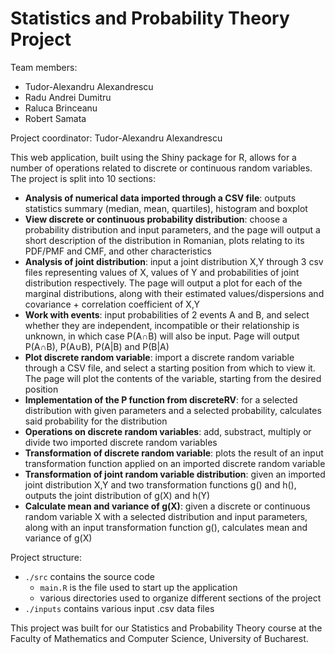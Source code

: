 # Statistics and Probability Theory Project

Team members: 
  * Tudor-Alexandru Alexandrescu
  * Radu Andrei Dumitru
  * Raluca Brinceanu
  * Robert Samata

Project coordinator: Tudor-Alexandru Alexandrescu

This web application, built using the Shiny package for R, allows for a number of operations related to discrete or continuous random variables.
The project is split into 10 sections:
 * **Analysis of numerical data imported through a CSV file**: outputs statistics summary (median, mean, quartiles), histogram and boxplot
 * **View discrete or continuous probability distribution**: choose a probability distribution and input parameters, and the page will output a short description of the distribution in Romanian, plots relating to its PDF/PMF and CMF, and other characteristics
 * **Analysis of joint distribution**: input a joint distribution X,Y through 3 csv files representing values of X, values of Y and probabilities of joint distribution respectively. The page will output a plot for each of the marginal distributions, along with their estimated values/dispersions and covariance + correlation coefficient of X,Y
 * **Work with events**: input probabilities of 2 events A and B, and select whether they are independent, incompatible or their relationship is unknown, in which case P(A∩B) will also be input. Page will output P(A∩B), P(A∪B), P(A|B) and P(B|A)
 * **Plot discrete random variable**: import a discrete random variable through a CSV file, and select a starting position from which to view it. The page will plot the contents of the variable, starting from the desired position
 * **Implementation of the P function from discreteRV**: for a selected distribution with given parameters and a selected probability, calculates said probability for the distribution
 * **Operations on discrete random variables**: add, substract, multiply or divide two imported discrete random variables
 * **Transformation of discrete random variable**: plots the result of an input transformation function applied on an imported discrete random variable
 * **Transformation of joint random variable distribution**: given an imported joint distribution X,Y and two transformation functions g() and h(), outputs the joint distribution of g(X) and h(Y)
 * **Calculate mean and variance of g(X)**: given a discrete or continuous random variable X with a selected distribution and input parameters, along with an input transformation function g(), calculates mean and variance of g(X)

Project structure:
  * `./src` contains the source code
    * `main.R` is the file used to start up the application
    * various directories used to organize different sections of the project
  * `./inputs` contains various input .csv data files

This project was built for our Statistics and Probability Theory course at the Faculty of Mathematics and Computer Science, University of Bucharest.
